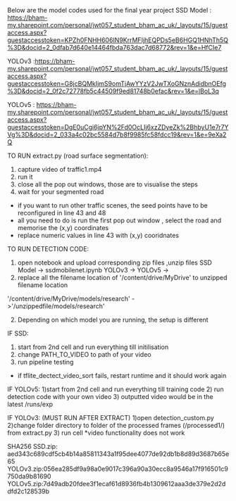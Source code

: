 Below are the model codes used for the final year project
SSD Model : https://bham-my.sharepoint.com/personal/jwt057_student_bham_ac_uk/_layouts/15/guestaccess.aspx?guestaccesstoken=KPZh0FNHH606IN9KrrMFIjhEQPDs5eB6HGQ1HNhTh5Q%3D&docid=2_0dfab7d640e14464fbda763dac7d68772&rev=1&e=HfCIe7

YOLOv3 :https://bham-my.sharepoint.com/personal/jwt057_student_bham_ac_uk/_layouts/15/guestaccess.aspx?guestaccesstoken=G8jcBQMkIjmS9omTjAwYYzV2JwTXoGNznAdidbnOEfg%3D&docid=2_0f2c72778fb5c44509f9ed81748b0efac&rev=1&e=lBoL3q

YOLOv5 : https://bham-my.sharepoint.com/personal/jwt057_student_bham_ac_uk/_layouts/15/guestaccess.aspx?guestaccesstoken=DgE0uCgi6jpYN%2Fd0OcLIj6xzZDyeZk%2BhbyU1e7r7YVg%3D&docid=2_033a4c02bc5584d7b8f9985fc58fdcc19&rev=1&e=9eXa2Q

TO RUN extract.py (road surface segmentation):
1) capture video of traffic1.mp4
2) run it 
3) close all the pop out windows, those are to visualise the steps
4) wait for your segmented road  
* if you want to run other traffic scenes, the seed points have to be reconfigured in line 43 and 48
* all you need to do is run the first pop out window , select the road and memorise the (x,y) coordinates
* replace numeric values in line 43 with (x,y) cooridnates

TO RUN DETECTION CODE:

1) open notebook and upload corresponding zip files ,unzip files 
    SSD Model -> ssdmobilenet.ipynb
    YOLOv3 -> 
    YOLOv5 ->
2) replace all the filename location of '/content/drive/MyDrive' to unzipped filename location 

'/content/drive/MyDrive/models/research' ->'/unzippedfile/models/research'


2) Depending on which model you are running, the setup is different 

IF SSD:
1) start from 2nd cell and run everything till initilisation 
2) change PATH_TO_VIDEO to path of your video
3)  run pipeline testing 
* if tflite_dectect_video_sort fails, restart runtime and it should work again

IF YOLOv5:
1)start from 2nd cell and run everything till training code
2) run detection code with your own video 
3) outputted video would be in the latest /runs/exp

IF YOLOv3:
(MUST RUN AFTER EXTRACT)
1)open detection_custom.py
2)change folder directory to folder of the processed frames (/processed1/) from extract.py
3) run cell
*video functionality does not work 

SHA256
SSD.zip: aed343c689cdf5cb4b14a85811343a1f95dee4077de92db1b8d89d3687b65e65
YOLOv3.zip:056ea285df9a98a0e9017c396a90a30ecc8a9546a17f916501c9750da9b81690
YOLOv5.zip:7d49adb20fdee3f1ecaf61d8936fb4b1309612aaa3de379e2d2ddfd2c128539b
